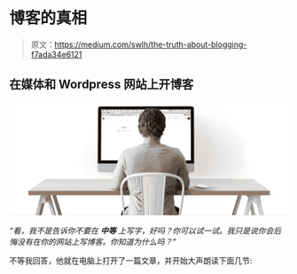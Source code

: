 # 博客的真相

> 原文：<https://medium.com/swlh/the-truth-about-blogging-f7ada34e6121>

## 在媒体和 Wordpress 网站上开博客

![](img/0eb5d8483da4750323885b91d1f8c89e.png)

*“看，我不是告诉你不要在* ***中等*** *上写字，好吗？你可以试一试。我只是说你会后悔没有在你的网站上写博客。你知道为什么吗？”*

不等我回答，他就在电脑上打开了一篇文章，并开始大声朗读下面几节: